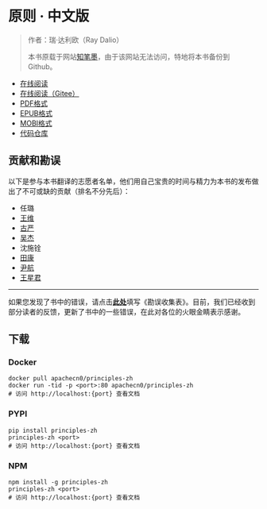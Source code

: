 # 原则 · 中文版

> 作者：瑞·达利欧（Ray Dalio）
> 
> 本书原载于网站[知笔墨](http://zhibimo.com/)，由于该网站无法访问，特地将本书备份到 Github。

+ [在线阅读](https://principles.apachecn.org)
+ [在线阅读（Gitee）](https://apachecn.gitee.io/principles-zh/)
+ [PDF格式](https://www.gitbook.com/download/pdf/book/wizardforcel/principles)
+ [EPUB格式](https://www.gitbook.com/download/epub/book/wizardforcel/principles)
+ [MOBI格式](https://www.gitbook.com/download/mobi/book/wizardforcel/principles)
+ [代码仓库](https://github.com/it-ebooks/principles-zh)

## 贡献和勘误

以下是参与本书翻译的志愿者名单，他们用自己宝贵的时间与精力为本书的发布做出了不可或缺的贡献（排名不分先后）：

*   任璐
*   [王维](http://weibo.com/wangweijava)
*   [古严](https://ooo.0o0.ooo/2016/05/06/572d6c6979486.png)
*   [吴杰](https://ooo.0o0.ooo/2016/05/06/572d6d5c72f5d.png)
*   沈施铨
*   [田康](http://www.weibo.com/1655821447/profile?topnav=1&wvr=6)
*   [尹航](http://weibo.com/hanksyoon?from=myfollow_all&is_all=1)
*   [王星君](http://weibo.com/u/2049210893?from=myfollow_all&is_all=1)

* * *

如果您发现了书中的错误，请点击[**此处**](http://form.mikecrm.com/yt7KfR)填写《勘误收集表》。目前，我们已经收到部分读者的反馈，更新了书中的一些错误，在此对各位的火眼金睛表示感谢。


## 下载

### Docker

```
docker pull apachecn0/principles-zh
docker run -tid -p <port>:80 apachecn0/principles-zh
# 访问 http://localhost:{port} 查看文档
```

### PYPI

```
pip install principles-zh
principles-zh <port>
# 访问 http://localhost:{port} 查看文档
```

### NPM

```
npm install -g principles-zh
principles-zh <port>
# 访问 http://localhost:{port} 查看文档
```
